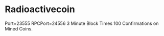 Radioactivecoin
==============

Port=23555
RPCPort=24556
3 Minute Block Times
100 Confirmations on Mined Coins.




